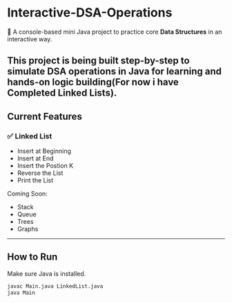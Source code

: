 # Interactive-DSA-Operations

🎯 A console-based mini Java project to practice core **Data Structures** in an interactive way.

This project is being built step-by-step to simulate DSA operations in Java for learning and hands-on logic building(For now i have Completed Linked Lists).
---

## Current Features

### ✅ Linked List
- Insert at Beginning
- Insert at End
- Insert the Postion K
- Reverse the List
- Print the List

Coming Soon:
- Stack
- Queue
- Trees
- Graphs

---

## How to Run
Make sure Java is installed.

```bash
javac Main.java LinkedList.java
java Main
